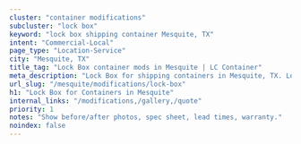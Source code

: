 ```yaml
---
cluster: "container modifications"
subcluster: "lock box"
keyword: "lock box shipping container Mesquite, TX"
intent: "Commercial-Local"
page_type: "Location-Service"
city: "Mesquite, TX"
title_tag: "Lock Box container mods in Mesquite | LC Container"
meta_description: "Lock Box for shipping containers in Mesquite, TX. Local fabrication & pro install. LC Container — Since 2003. Get a quote."
url_slug: "/mesquite/modifications/lock-box"
h1: "Lock Box for Containers in Mesquite"
internal_links: "/modifications,/gallery,/quote"
priority: 1
notes: "Show before/after photos, spec sheet, lead times, warranty."
noindex: false
---
```


<!-- TODO: Add unique city/inventory copy, images, and internal links here. -->
